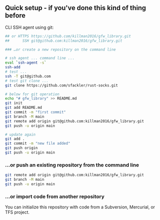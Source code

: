 ## Quick setup - if you've done this kind of thing before

CLI SSH agent using git:

```bash
## or HTTPS https://github.com/killman2016/gfw_library.git
##      SSH git@github.com:killman2016/gfw_library.git

### …or create a new repository on the command line

# ssh agent ... command line ...
eval `ssh-agent -s`
ssh-add
# test ...
ssh -T git@github.com
# test git clone ...
git clone https://github.com/sfackler/rust-socks.git

# below for git operation
echo "# gfw_library" >> README.md
git init
git add README.md
git commit -m "first commit"
git branch -M main
git remote add origin git@github.com:killman2016/gfw_library.git
git push -u origin main

# update again
git add .
git commit -m "new file added"
git push origin
git push -u origin main
```

### …or push an existing repository from the command line

```bash
git remote add origin git@github.com:killman2016/gfw_library.git
git branch -M main
git push -u origin main
```
### …or import code from another repository

You can initialize this repository with code from a Subversion, Mercurial, or TFS project.
